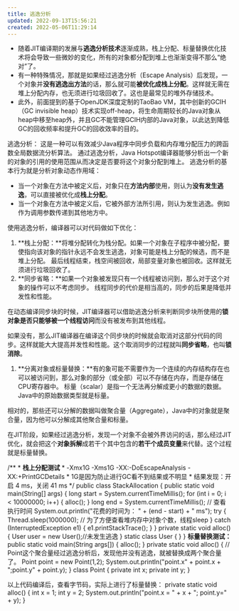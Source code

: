 ```yaml
---
title: 逃逸分析
updated: 2022-09-13T15:56:21
created: 2022-05-06T11:29:14
---
```


- 随着JIT编译期的发展与**逃逸分析技术**逐渐成熟，栈上分配、标量替换优化技术将会导致一些微妙的变化，所有的对象都分配到堆上也渐渐变得不那么“绝对”了。
- 有一种特殊情况，那就是如果经过逃逸分析（Escape Analysis）后发现，一个对象并**没有逃逸出方法**的话，那么就可能**被优化成栈上分配**。这样就无需在堆上分配内存，也无须进行垃圾回收了。这也是最常见的堆外存储技术。
- 此外，前面提到的基于OpenJDK深度定制的TaoBao VM，其中创新的GCIH（GC invisible heap）技术实现off-heap，将生命周期较长的Java对象从heap中移至heap外，并且GC不能管理GCIH内部的Java对象，以此达到降低GC的回收频率和提升GC的回收效率的目的。

逃逸分析： 这是一种可以有效减少Java程序中同步负载和内存堆分配压力的跨函数全局数据流分析算法。
通过逃逸分析，Java Hotspot编译器能够分析出一个新的对象的引用的使用范围从而决定是否要将这个对象分配到堆上。
逃逸分析的基本行为就是分析对象动态作用域：
- 当一个对象在方法中被定义后，对象只在**方法内部**使用，则认为**没有发生逃逸**，可以直接被优化成**栈上分配**。
- 当一个对象在方法中被定义后，它被外部方法所引用，则认为发生逃逸。例如作为调用参数传递到其他地方中。

使用逃逸分析，编译器可以对代码做如下优化：
1.  **栈上分配：**将堆分配转化为栈分配。如果一个对象在子程序中被分配，要使指向该对象的指针永远不会发生逃逸，对象可能是栈上分配的候选，而不是堆上分配。
最后线程结束，栈空间被回收，局部变量对象也被回收。这样就无须进行垃圾回收了。
1.  **同步省略：**如果一个对象被发现只有一个线程被访问到，那么对于这个对象的操作可以不考虑同步。
线程同步的代价是相当高的，同步的后果是降低并发性和性能。

在动态编译同步块的时候，JIT编译器可以借助逃逸分析来判断同步块所使用的**锁对象是否只能够被一个线程访问**而没有被发布到其他线程。

如果没有，那么JIT编译器在编译这个同步块的时候就会取消对这部分代码的同步。这样就能大大提高并发性和性能。这个取消同步的过程就叫**同步省略**，也叫**锁消除**。
1.  **分离对象或标量替换：**有的象可能不需要作为一个连续的内存结构存在也可以被访问到，那么对象的部分（或全部）可以不存储在内存，而是存储在CPU寄存器中。
标量（scalar）是指一个无法再分解成更小的数据的数据。Java中的原始数据类型就是标量。

相对的，那些还可以分解的数据叫做聚合量（Aggregate），Java中的对象就是聚合量，因为他可以分解成其他聚合量和标量。

在JIT阶段，如果经过逃逸分析，发现一个对象不会被外界访问的话，那么经过JIT优化，就会把这个**对象拆解**成若干个其中包含的**若干个成员变量**来代替。这个过程就是标量替换。

/\*\*
\* **栈上分配测试**
\* -Xmx1G -Xms1G -XX:-DoEscapeAnalysis -XX:+PrintGCDetails
\* 1G是因为防止进行GC看不到结果或不明显
\* 结果发现：开启 4 ms，关闭 41 ms
\*/
public class StackAllocation {
public static void main(String\[\] args) {
long start = System.currentTimeMillis();
for (int i = 0; i \< 10000000; i++) {
alloc();
}
long end = System.currentTimeMillis(); // 查看执行时间
System.out.println("花费的时间为： " + (end - start) + " ms");
try {
Thread.sleep(1000000); // 为了方便查看堆内存中对象个数，线程sleep
} catch (InterruptedException e1) {
e1.printStackTrace();
}
}
private static void alloc() {
User user = new User();//未发生逃逸
}
static class User {
}
}
**标量替换测试：**
public static void main(String args\[\]) {
alloc();
}
private static void alloc() {
// Point这个聚合量经过逃逸分析后，发现他并没有逃逸，就被替换成两个聚合量了。
Point point = new Point(1,2);
System.out.println("point.x" + point.x + ";point.y" + point.y);
}
class Point {
private int x;
private int y;
}

以上代码编译后，查看字节码，实际上进行了标量替换：
private static void alloc() {
int x = 1;
int y = 2;
System.out.println("point.x = " + x + "; point.y=" + y);
}

